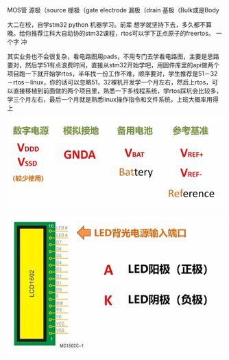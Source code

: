 MOS管
源极（source
栅极（gate electrode
漏极（drain
基极（Bulk或是Body

大二在校，自学stm32 python 机器学习。前辈 想学就坚持下去，多久都不算晚。给你推荐江科大自动协的stm32课程，rtos可以学下正点原子的freertos。 一个字 冲

其实业务也不会很复杂，看电路图用pads，不用专门去学看电路图，主要是思路要对，然后学51有点浪费时间，直接从stm32开始学吧，用固件库里的api做两个项目跑一下就开始学rtos，半年找一份工作不难，顺序要对，学生推荐是51－32－rtos－linux，你的话可以忽略51，32裸机开发学一个月左右，然后上rtos，可以直接移植到前面做的两个项目里，熟悉一下多线程系统，学rtos踩坑会比较多，学三个月左右，最后一个月就是熟悉linux操作指令和文件系统，上班大概率用得上

![](vx_images/150025710269581.png)

![](vx_images/75160011267185.png)